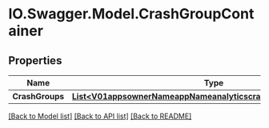 # IO.Swagger.Model.CrashGroupContainer
## Properties

Name | Type | Description | Notes
------------ | ------------- | ------------- | -------------
**CrashGroups** | [**List&lt;V01appsownerNameappNameanalyticscrashGroupsCrashGroups&gt;**](V01appsownerNameappNameanalyticscrashGroupsCrashGroups.md) |  | 

[[Back to Model list]](../README.md#documentation-for-models) [[Back to API list]](../README.md#documentation-for-api-endpoints) [[Back to README]](../README.md)

